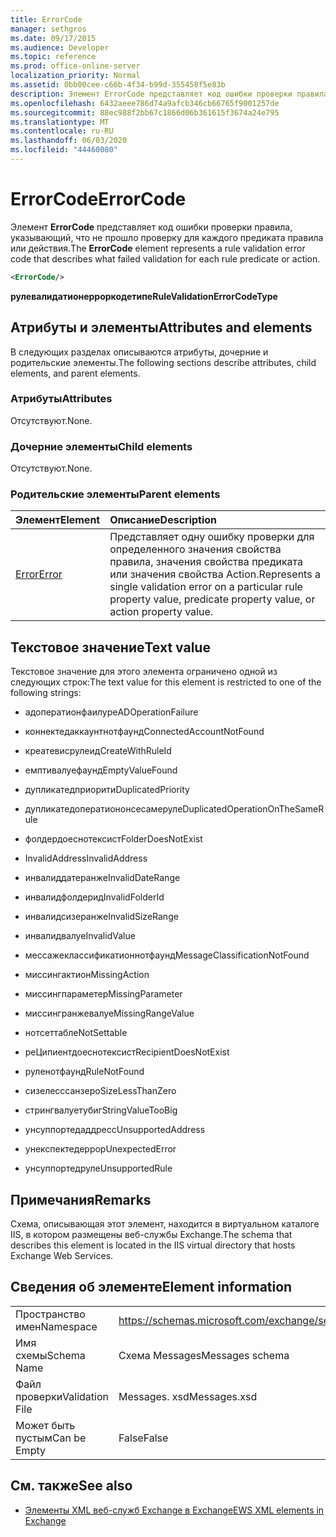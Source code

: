 ```yaml
---
title: ErrorCode
manager: sethgros
ms.date: 09/17/2015
ms.audience: Developer
ms.topic: reference
ms.prod: office-online-server
localization_priority: Normal
ms.assetid: 0bb00cee-c66b-4f34-b99d-355458f5e83b
description: Элемент ErrorCode представляет код ошибки проверки правила, указывающий, что не прошло проверку для каждого предиката правила или действия.
ms.openlocfilehash: 6432aeee786d74a9afcb346cb66765f9001257de
ms.sourcegitcommit: 88ec988f2bb67c1866d06b361615f3674a24e795
ms.translationtype: MT
ms.contentlocale: ru-RU
ms.lasthandoff: 06/03/2020
ms.locfileid: "44460080"
---
```

# <a name="errorcode"></a><span data-ttu-id="c07b1-103">ErrorCode</span><span class="sxs-lookup"><span data-stu-id="c07b1-103">ErrorCode</span></span>

<span data-ttu-id="c07b1-104">Элемент **ErrorCode** представляет код ошибки проверки правила, указывающий, что не прошло проверку для каждого предиката правила или действия.</span><span class="sxs-lookup"><span data-stu-id="c07b1-104">The **ErrorCode** element represents a rule validation error code that describes what failed validation for each rule predicate or action.</span></span> 
  
```XML
<ErrorCode/>
```

 <span data-ttu-id="c07b1-105">**рулевалидатионерроркодетипе**</span><span class="sxs-lookup"><span data-stu-id="c07b1-105">**RuleValidationErrorCodeType**</span></span>
## <a name="attributes-and-elements"></a><span data-ttu-id="c07b1-106">Атрибуты и элементы</span><span class="sxs-lookup"><span data-stu-id="c07b1-106">Attributes and elements</span></span>

<span data-ttu-id="c07b1-107">В следующих разделах описываются атрибуты, дочерние и родительские элементы.</span><span class="sxs-lookup"><span data-stu-id="c07b1-107">The following sections describe attributes, child elements, and parent elements.</span></span>
  
### <a name="attributes"></a><span data-ttu-id="c07b1-108">Атрибуты</span><span class="sxs-lookup"><span data-stu-id="c07b1-108">Attributes</span></span>

<span data-ttu-id="c07b1-109">Отсутствуют.</span><span class="sxs-lookup"><span data-stu-id="c07b1-109">None.</span></span>
  
### <a name="child-elements"></a><span data-ttu-id="c07b1-110">Дочерние элементы</span><span class="sxs-lookup"><span data-stu-id="c07b1-110">Child elements</span></span>

<span data-ttu-id="c07b1-111">Отсутствуют.</span><span class="sxs-lookup"><span data-stu-id="c07b1-111">None.</span></span>
  
### <a name="parent-elements"></a><span data-ttu-id="c07b1-112">Родительские элементы</span><span class="sxs-lookup"><span data-stu-id="c07b1-112">Parent elements</span></span>

|<span data-ttu-id="c07b1-113">**Элемент**</span><span class="sxs-lookup"><span data-stu-id="c07b1-113">**Element**</span></span>|<span data-ttu-id="c07b1-114">**Описание**</span><span class="sxs-lookup"><span data-stu-id="c07b1-114">**Description**</span></span>|
|:-----|:-----|
|[<span data-ttu-id="c07b1-115">Error</span><span class="sxs-lookup"><span data-stu-id="c07b1-115">Error</span></span>](error.md) <br/> |<span data-ttu-id="c07b1-116">Представляет одну ошибку проверки для определенного значения свойства правила, значения свойства предиката или значения свойства Action.</span><span class="sxs-lookup"><span data-stu-id="c07b1-116">Represents a single validation error on a particular rule property value, predicate property value, or action property value.</span></span>  <br/> |
   
## <a name="text-value"></a><span data-ttu-id="c07b1-117">Текстовое значение</span><span class="sxs-lookup"><span data-stu-id="c07b1-117">Text value</span></span>

<span data-ttu-id="c07b1-118">Текстовое значение для этого элемента ограничено одной из следующих строк:</span><span class="sxs-lookup"><span data-stu-id="c07b1-118">The text value for this element is restricted to one of the following strings:</span></span>
  
- <span data-ttu-id="c07b1-119">адоператионфаилуре</span><span class="sxs-lookup"><span data-stu-id="c07b1-119">ADOperationFailure</span></span>
    
- <span data-ttu-id="c07b1-120">коннектедаккаунтнотфаунд</span><span class="sxs-lookup"><span data-stu-id="c07b1-120">ConnectedAccountNotFound</span></span>
    
- <span data-ttu-id="c07b1-121">креатевисрулеид</span><span class="sxs-lookup"><span data-stu-id="c07b1-121">CreateWithRuleId</span></span>
    
- <span data-ttu-id="c07b1-122">емптивалуефаунд</span><span class="sxs-lookup"><span data-stu-id="c07b1-122">EmptyValueFound</span></span>
    
- <span data-ttu-id="c07b1-123">дупликатедприорити</span><span class="sxs-lookup"><span data-stu-id="c07b1-123">DuplicatedPriority</span></span>
    
- <span data-ttu-id="c07b1-124">дупликатедоператиононсесамеруле</span><span class="sxs-lookup"><span data-stu-id="c07b1-124">DuplicatedOperationOnTheSameRule</span></span>
    
- <span data-ttu-id="c07b1-125">фолдердоеснотексист</span><span class="sxs-lookup"><span data-stu-id="c07b1-125">FolderDoesNotExist</span></span>
    
- <span data-ttu-id="c07b1-126">InvalidAddress</span><span class="sxs-lookup"><span data-stu-id="c07b1-126">InvalidAddress</span></span>
    
- <span data-ttu-id="c07b1-127">инвалиддатеранже</span><span class="sxs-lookup"><span data-stu-id="c07b1-127">InvalidDateRange</span></span>
    
- <span data-ttu-id="c07b1-128">инвалидфолдерид</span><span class="sxs-lookup"><span data-stu-id="c07b1-128">InvalidFolderId</span></span>
    
- <span data-ttu-id="c07b1-129">инвалидсизеранже</span><span class="sxs-lookup"><span data-stu-id="c07b1-129">InvalidSizeRange</span></span>
    
- <span data-ttu-id="c07b1-130">инвалидвалуе</span><span class="sxs-lookup"><span data-stu-id="c07b1-130">InvalidValue</span></span>
    
- <span data-ttu-id="c07b1-131">мессажеклассификатионнотфаунд</span><span class="sxs-lookup"><span data-stu-id="c07b1-131">MessageClassificationNotFound</span></span>
    
- <span data-ttu-id="c07b1-132">миссингактион</span><span class="sxs-lookup"><span data-stu-id="c07b1-132">MissingAction</span></span>
    
- <span data-ttu-id="c07b1-133">миссингпараметер</span><span class="sxs-lookup"><span data-stu-id="c07b1-133">MissingParameter</span></span>
    
- <span data-ttu-id="c07b1-134">миссингранжевалуе</span><span class="sxs-lookup"><span data-stu-id="c07b1-134">MissingRangeValue</span></span>
    
- <span data-ttu-id="c07b1-135">нотсеттабле</span><span class="sxs-lookup"><span data-stu-id="c07b1-135">NotSettable</span></span>
    
- <span data-ttu-id="c07b1-136">реЦипиентдоеснотексист</span><span class="sxs-lookup"><span data-stu-id="c07b1-136">RecipientDoesNotExist</span></span>
    
- <span data-ttu-id="c07b1-137">руленотфаунд</span><span class="sxs-lookup"><span data-stu-id="c07b1-137">RuleNotFound</span></span>
    
- <span data-ttu-id="c07b1-138">сизелесссанзеро</span><span class="sxs-lookup"><span data-stu-id="c07b1-138">SizeLessThanZero</span></span>
    
- <span data-ttu-id="c07b1-139">стрингвалуетубиг</span><span class="sxs-lookup"><span data-stu-id="c07b1-139">StringValueTooBig</span></span>
    
- <span data-ttu-id="c07b1-140">унсуппортедаддресс</span><span class="sxs-lookup"><span data-stu-id="c07b1-140">UnsupportedAddress</span></span>
    
- <span data-ttu-id="c07b1-141">унекспектедеррор</span><span class="sxs-lookup"><span data-stu-id="c07b1-141">UnexpectedError</span></span>
    
- <span data-ttu-id="c07b1-142">унсуппортедруле</span><span class="sxs-lookup"><span data-stu-id="c07b1-142">UnsupportedRule</span></span>
    
## <a name="remarks"></a><span data-ttu-id="c07b1-143">Примечания</span><span class="sxs-lookup"><span data-stu-id="c07b1-143">Remarks</span></span>

<span data-ttu-id="c07b1-144">Схема, описывающая этот элемент, находится в виртуальном каталоге IIS, в котором размещены веб-службы Exchange.</span><span class="sxs-lookup"><span data-stu-id="c07b1-144">The schema that describes this element is located in the IIS virtual directory that hosts Exchange Web Services.</span></span>
  
## <a name="element-information"></a><span data-ttu-id="c07b1-145">Сведения об элементе</span><span class="sxs-lookup"><span data-stu-id="c07b1-145">Element information</span></span>

|||
|:-----|:-----|
|<span data-ttu-id="c07b1-146">Пространство имен</span><span class="sxs-lookup"><span data-stu-id="c07b1-146">Namespace</span></span>  <br/> |https://schemas.microsoft.com/exchange/services/2006/messages  <br/> |
|<span data-ttu-id="c07b1-147">Имя схемы</span><span class="sxs-lookup"><span data-stu-id="c07b1-147">Schema Name</span></span>  <br/> |<span data-ttu-id="c07b1-148">Схема Messages</span><span class="sxs-lookup"><span data-stu-id="c07b1-148">Messages schema</span></span>  <br/> |
|<span data-ttu-id="c07b1-149">Файл проверки</span><span class="sxs-lookup"><span data-stu-id="c07b1-149">Validation File</span></span>  <br/> |<span data-ttu-id="c07b1-150">Messages. xsd</span><span class="sxs-lookup"><span data-stu-id="c07b1-150">Messages.xsd</span></span>  <br/> |
|<span data-ttu-id="c07b1-151">Может быть пустым</span><span class="sxs-lookup"><span data-stu-id="c07b1-151">Can be Empty</span></span>  <br/> |<span data-ttu-id="c07b1-152">False</span><span class="sxs-lookup"><span data-stu-id="c07b1-152">False</span></span>  <br/> |
   
## <a name="see-also"></a><span data-ttu-id="c07b1-153">См. также</span><span class="sxs-lookup"><span data-stu-id="c07b1-153">See also</span></span>



- [<span data-ttu-id="c07b1-154">Элементы XML веб-служб Exchange в Exchange</span><span class="sxs-lookup"><span data-stu-id="c07b1-154">EWS XML elements in Exchange</span></span>](ews-xml-elements-in-exchange.md)


